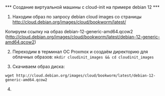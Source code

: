 

*** Создание виртуальной машины с cloud-init на примере debian 12 ***

1. Находим образ по запросу debian cloud images со страницы http://cloud.debian.org/images/cloud/bookworm/latest/

Копируем ссылку на образ debian-12-generic-amd64.qcow2 (http://cloud.debian.org/images/cloud/bookworm/latest/debian-12-generic-amd64.qcow2)

2. Переходим в терминал OC Proxmox и создаём директорию для облачных образов:
   ``mkdir cloudinit_images && cd cloudinit_images``

3. Скачиваем образ диска:

  ``wget http://cloud.debian.org/images/cloud/bookworm/latest/debian-12-generic-amd64.qcow2``

4. 
